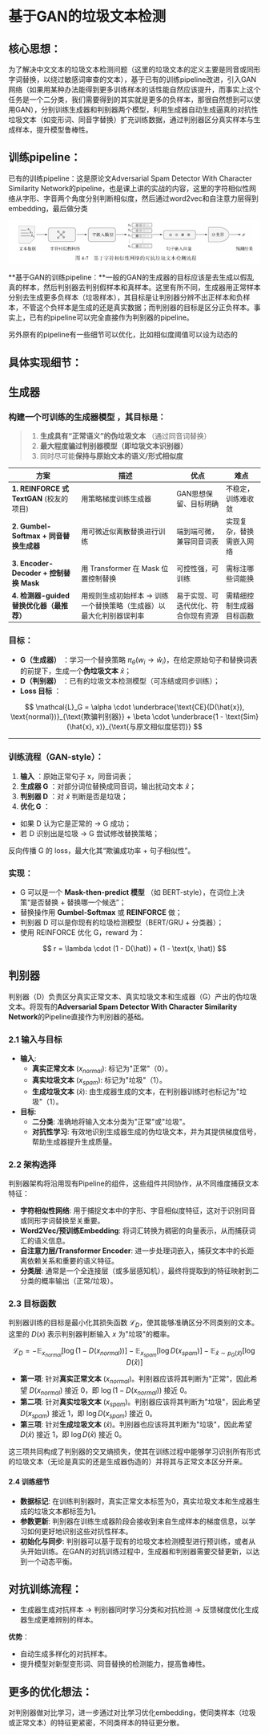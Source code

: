 # **基于GAN的垃圾文本检测**

## **核心思想**：

为了解决中文文本的垃圾文本检测问题（这里的垃圾文本的定义主要是同音或同形字词替换，以绕过敏感词审查的文本），基于已有的训练pipeline改进，引入GAN网络（如果用某种办法能得到更多训练样本的话性能自然应该提升，而事实上这个任务是一个二分类，我们需要得到的其实就是更多的负样本，那很自然想到可以使用GAN），分别训练生成器和判别器两个模型，利用生成器自动生成逼真的对抗性垃圾文本（如变形词、同音字替换）扩充训练数据，通过判别器区分真实样本与生成样本，提升模型鲁棒性。

## 训练pipeline：

已有的训练pipeline：这是原论文Adversarial Spam Detector With Character Similarity Network的pipeline，也是课上讲的实战的内容，这里的字符相似性网络从字形、字音两个角度分别判断相似度，然后通过word2vec和自注意力层得到embedding，最后做分类

![image-20250519225612077](README.assets/image-20250519225612077.png)

**基于GAN的训练pipeline：**一般的GAN的生成器的目标应该是去生成以假乱真的样本，然后判别器去判别假样本和真样本。这里有所不同，生成器用正常样本分别去生成更多负样本（垃圾样本），其目标是让判别器分辨不出正样本和负样本，不管这个负样本是生成的还是真实数据；而判别器的目标是区分正负样本。事实上，已有的pipeline可以完全直接作为判别器的pipeline。

另外原有的pipeline有一些细节可以优化，比如相似度阈值可以设为动态的

## 具体实现细节：

## 生成器

### **构建一个可训练的生成器模型** ，其目标是：

> 1. **生成具有“正常语义”的伪垃圾文本** （通过同音词替换）
> 2. **最大程度骗过判别器模型（即垃圾文本识别器）**
> 3. 同时尽可能**保持与原始文本的语义/形式相似度**

| 方案                                            | 描述                                                                 | 优点                                 | 难点                     |
| ----------------------------------------------- | -------------------------------------------------------------------- | ------------------------------------ | ------------------------ |
| **1. REINFORCE 式 TextGAN** (校友的项目)  | 用策略梯度训练生成器                                                 | GAN思想保留、目标明确                | 不稳定，训练难收敛       |
| **2. Gumbel-Softmax + 同音替换生成器**    | 用可微近似离散替换进行训练                                           | 端到端可微，兼容同音词表             | 实现复杂，替换需嵌入网络 |
| **3. Encoder-Decoder + 控制替换 Mask**    | 用 Transformer 在 Mask 位置控制替换                                  | 可控性强，可训练                     | 需标注哪些词能换         |
| **4. 检测器-guided 替换优化器（最推荐）** | 用规则生成初始样本 → 训练一个替换策略（生成器）以最大化判别器误判率 | 易于实现、可迭代优化、符合你现有资源 | 需精细控制生成器目标函数 |

### 目标：

* **G（生成器）** ：学习一个替换策略 $\pi_\theta(w_i \rightarrow \hat{w}_i)$，在给定原始句子和替换词表的前提下，生成一个**伪垃圾文本** $\hat{x}$；
* **D（判别器）** ：已有的垃圾文本检测模型（可冻结或同步训练）；
* **Loss 目标** ：

$$
\mathcal{L}_G = \alpha \cdot \underbrace{\text{CE}(D(\hat{x}), \text{normal})}_{\text{欺骗判别器}} + \beta \cdot \underbrace{1 - \text{Sim}(\hat{x}, x)}_{\text{与原文相似度惩罚}}
$$

---

### 训练流程（GAN-style）：

1. **输入** ：原始正常句子 x，同音词表；
2. **生成器 G** ：对部分词位替换成同音词，输出扰动文本 $\hat{x}$；
3. **判别器 D** ：对 $\hat{x}$ 判断是否是垃圾；
4. **优化 G** ：

* 如果 D 认为它是正常的 → G 成功；
* 若 D 识别出是垃圾 → G 尝试修改替换策略；

反向传播 G 的 loss，最大化其“欺骗成功率 + 句子相似性”。

### 实现：

* G 可以是一个  **Mask-then-predict 模型** （如 BERT-style），在词位上决策“是否替换 + 替换哪一个候选”；
* 替换操作用 **Gumbel-Softmax** 或 **REINFORCE** 做；
* 判别器 D 可以是你现有的垃圾检测模型（BERT/GRU + 分类器）；
* 使用 REINFORCE 优化 G，reward 为：

$$
r = \lambda \cdot (1 - D(\hat)) + (1 - \text(x, \hat))
$$




## 判别器

判别器（D）负责区分真实正常文本、真实垃圾文本和生成器（G）产出的伪垃圾文本。将现有的**Adversarial Spam Detector With Character Similarity Network**的Pipeline直接作为判别器的基础。

### 2.1 输入与目标

* **输入**:
   * **真实正常文本** ($x_{normal}$): 标记为"正常"（0）。
   * **真实垃圾文本** ($x_{spam}$): 标记为"垃圾"（1）。
   * **生成垃圾文本** ($\hat{x}$): 由生成器生成的文本，在判别器训练时也标记为"垃圾"（1）。
* **目标**:
   * **二分类**: 准确地将输入文本分类为"正常"或"垃圾"。
   * **对抗性学习**: 有效地识别生成器生成的伪垃圾文本，并为其提供梯度信号，帮助生成器提升生成质量。

### 2.2 架构选择

判别器架构将沿用现有Pipeline的组件，这些组件共同协作，从不同维度捕获文本特征：

* **字符相似性网络**: 用于捕捉文本中的字形、字音相似度特征，这对于识别同音或同形字词替换至关重要。
* **Word2Vec/预训练Embedding**: 将词汇转换为稠密的向量表示，从而捕获词汇的语义信息。
* **自注意力层/Transformer Encoder**: 进一步处理词嵌入，捕获文本中的长距离依赖关系和重要的语义特征。
* **分类层**: 通常是一个全连接层（或多层感知机），最终将提取到的特征映射到二分类的概率输出（正常/垃圾）。

### 2.3 目标函数

判别器训练的目标是最小化其损失函数 $\mathcal{L}_D$，使其能够准确区分不同类别的文本。这里的 $D(x)$ 表示判别器判断输入 $x$ 为"垃圾"的概率。

$$
\mathcal{L}_D = -\mathbb{E}_{x_{normal}}[\log(1 - D(x_{normal}))] - \mathbb{E}_{x_{spam}}[\log D(x_{spam})] - \mathbb{E}_{\hat{x} \sim p_G(\hat{x})}[\log D(\hat{x})]
$$

* **第一项**: 针对**真实正常文本** ($x_{normal}$)。判别器应该将其判断为"正常"，因此希望 $D(x_{normal})$ 接近 0，即 $\log(1 - D(x_{normal}))$ 接近 0。
* **第二项**: 针对**真实垃圾文本** ($x_{spam}$)。判别器应该将其判断为"垃圾"，因此希望 $D(x_{spam})$ 接近 1，即 $\log D(x_{spam})$ 接近 0。
* **第三项**: 针对**生成垃圾文本** ($\hat{x}$)。判别器也应该将其判断为"垃圾"，因此希望 $D(\hat{x})$ 接近 1，即 $\log D(\hat{x})$ 接近 0。

这三项共同构成了判别器的交叉熵损失，使其在训练过程中能够学习识别所有形式的垃圾文本（无论是真实的还是生成器伪造的）并将其与正常文本区分开来。

#### 2.4 训练细节

* **数据标记**: 在训练判别器时，真实正常文本标签为0，真实垃圾文本和生成器生成的垃圾文本都标签为1。
* **参数更新**: 判别器在训练生成器阶段会接收到来自生成样本的梯度信息，以学习如何更好地识别这些对抗性样本。
* **初始化与同步**: 判别器可以基于现有的垃圾文本检测模型进行预训练，或者从头开始训练。在GAN的对抗训练过程中，生成器和判别器需要交替更新，以达到一个动态平衡。

## **对抗训练流程**：

   - 生成器生成对抗样本 → 判别器同时学习分类和对抗检测 → 反馈梯度优化生成器生成更难辨别的样本。

**优势**：

- 自动生成多样化的对抗样本。
- 提升模型对新型变形词、同音替换的检测能力，提高鲁棒性。

## 更多的优化想法：

对判别器做对比学习，进一步通过对比学习优化embedding，使同类样本（垃圾或正常文本）的特征更紧密，不同类样本的特征更分散。
